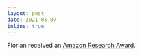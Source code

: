 ```yaml
---
layout: post
date: 2021-05-07
inline: true
---
```


Florian received an <a href="https://www.amazon.science/research-awards/recipients?f0=2020&f1=00000173-2161-da60-a1f3-b9f59a740001&s=0">Amazon Research Award</a>. 
